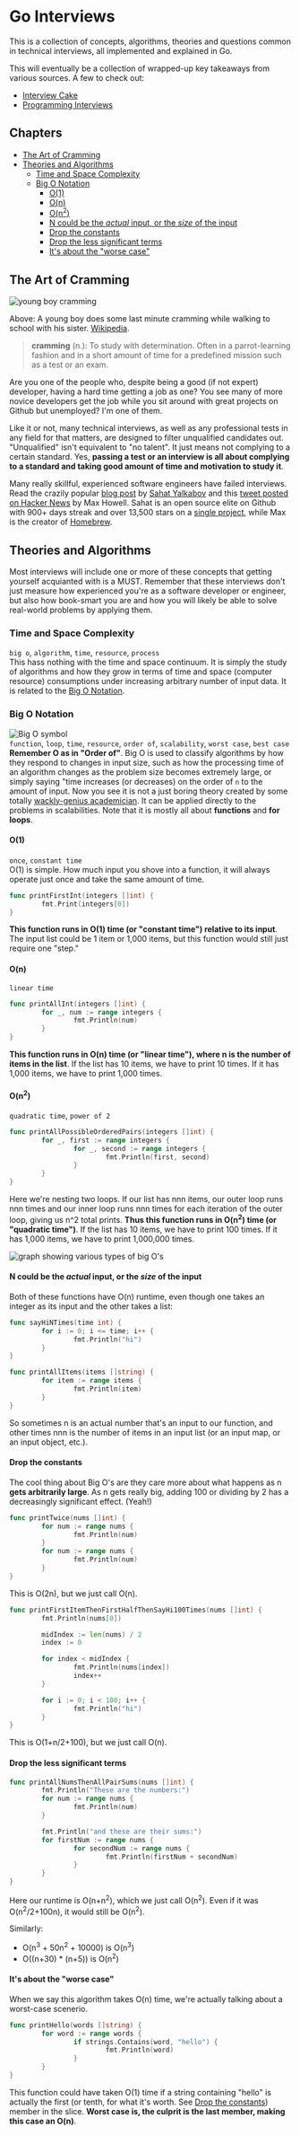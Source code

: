 Go Interviews
=============
This is a collection of concepts, algorithms, theories and questions common in technical interviews, all implemented and explained in Go.

This will eventually be a collection of wrapped-up key takeaways from various sources. A few to check out:
+ [Interview Cake](https://www.interviewcake.com)
+ [Programming Interviews](http://www.programmerinterview.com/)

Chapters
--------
+ [The Art of Cramming](#the-art-of-cramming)
+ [Theories and Algorithms](#theories-and-algorithms)
    + [Time and Space Complexity](#time-and-space-complexity)
    + [Big O Notation](#big-o-notation)
        + [O(1)](#o1)
        + [O(n)](#on)
        + [O(n<sup>2</sup>)](#on2)
        + [N could be the *actual* input, or the *size* of the input](#n-could-be-the-actual-input-or-the-size-of-the-input)
        + [Drop the constants](#drop-the-constants)
        + [Drop the less significant terms](#drop-the-less-significant-terms)
        + [It's about the "worse case"](#its-about-the-worse-case)

The Art of Cramming
-------------------
![young boy cramming](https://upload.wikimedia.org/wikipedia/commons/2/21/Cramming.jpg)

Above: A young boy does some last minute cramming while walking to school with his sister. [Wikipedia](https://en.wikipedia.org/wiki/Cramming_%28education%29).
> **cramming** (n.): To study with determination. Often in a parrot-learning fashion and in a short amount of time for a predefined mission such as a test or an exam.   

Are you one of the people who, despite being a good (if not expert) developer, having a hard time getting a job as one? You see many of more novice developers get the job while you sit around with great projects on Github but unemployed? I'm one of them.

Like it or not, many technical interviews, as well as any professional tests in any field for that matters, are designed to filter unqualified candidates out. "Unqualified" isn't equivalent to "no talent". It just means not complying to a certain standard. Yes, **passing a test or an interview is all about complying to a standard and taking good amount of time and motivation to study it**.

Many really skillful, experienced software engineers have failed interviews. Read the crazily popular [blog post](https://medium.com/@evnowandforever/f-you-i-quit-hiring-is-broken-bb8f3a48d324#.yo13elu7f) by [Sahat Yalkabov](https://github.com/sahat) and this [tweet posted on Hacker News](https://news.ycombinator.com/item?id=9695102) by Max Howell. Sahat is an open source elite on Github with 900+ days streak and over 13,500 stars on a [single project](https://github.com/sahat/hackathon-starter), while Max is the creator of [Homebrew](http://brew.sh/).

Theories and Algorithms
-----------------------
Most interviews will include one or more of these concepts that getting yourself acquianted with is a MUST. Remember that these interviews don't just measure how experienced you're as a software developer or engineer, but also how book-smart you are and how you will likely be able to solve real-world problems by applying them.

### Time and Space Complexity
`big o`, `algorithm`, `time`, `resource`, `process`    
This hass nothing with the time and space continuum. It is simply the study of algorithms and how they grow in terms of time and space (computer resource) consumptions under increasing arbitrary number of input data. It is related to the [Big O Notation](#big-o-notation).

### Big O Notation
![Big O symbol](https://upload.wikimedia.org/wikipedia/commons/thumb/a/a5/Big-o-approx-logo.png/80px-Big-o-approx-logo.png)    
`function`, `loop`, `time`, `resource`, `order of`, `scalability`, `worst case`, `best case`
**Remember O as in "Order of"**. Big O is used to classify algorithms by how they respond to changes in input size, such as how the processing time of an algorithm changes as the problem size becomes extremely large, or simply saying "time increases (or decreases) on the order of `n` to the amount of input. Now you see it is not a just boring theory created by some totally [wackly-genius academician](https://en.wikipedia.org/wiki/Edmund_Landau). It can be applied directly to the problems in scalabilities.
Note that it is mostly all about **functions** and **for loops**.

#### O(1)
`once`, `constant time`   
O(1) is simple. How much input you shove into a function, it will always operate just once and take the same amount of time.

```go
func printFirstInt(integers []int) {
        fmt.Print(integers[0])
}
```
**This function runs in O(1) time (or "constant time") relative to its input**. The input list could be 1 item or 1,000 items, but this function would still just require one "step."

#### O(n)
`linear time`  

```go
func printAllInt(integers []int) {
        for _, num := range integers {        
                fmt.Println(num)
        }
}
```
**This function runs in O(n) time (or "linear time"), where n is the number of items in the list**. If the list has 10 items, we have to print 10 times. If it has 1,000 items, we have to print 1,000 times.

#### O(n<sup>2</sup>)
`quadratic time`, `power of 2`  

```go
func printAllPossibleOrderedPairs(integers []int) {
        for _, first := range integers {        
                for _, second := range integers {
                        fmt.Println(first, second)
                }
        }
}
```

Here we're nesting two loops. If our list has nnn items, our outer loop runs nnn times and our inner loop runs nnn times for each iteration of the outer loop, giving us n^2 total prints. **Thus this function runs in O(n<sup>2</sup>) time (or "quadratic time")**. If the list has 10 items, we have to print 100 times. If it has 1,000 items, we have to print 1,000,000 times.

![graph showing various types of big O's](http://static1.squarespace.com/static/514fbc34e4b0123f55d5a024/t/54ff5ebce4b0dee69e7d0a5f/1426022077515/)

#### N could be the *actual* input, or the *size* of the input
Both of these functions have O(n) runtime, even though one takes an integer as its input and the other takes a list:

```go
func sayHiNTimes(time int) {
        for i := 0; i <= time; i++ {
                fmt.Println("hi")
        }
}

func printAllItems(items []string) {
        for item := range items {
                fmt.Println(item)
        }
}
```

So sometimes n is an actual number that's an input to our function, and other times nnn is the number of items in an input list (or an input map, or an input object, etc.).

#### Drop the constants
The cool thing about Big O's are they care more about what happens as n **gets arbitrarily large**. As n gets really big, adding 100 or dividing by 2 has a decreasingly significant effect. (Yeah!)

```go
func printTwice(nums []int) {
        for num := range nums {
                fmt.Println(num)
        }   
        for num := range nums {
                fmt.Println(num)
        }
}
```
This is O(2n), but we just call O(n).

```go
func printFirstItemThenFirstHalfThenSayHi100Times(nums []int) {
        fmt.Println(nums[0])

        midIndex := len(nums) / 2
        index := 0

        for index < midIndex {
                fmt.Println(nums[index])
                index++
        }

        for i := 0; i < 100; i++ {
                fmt.Println("hi")
        }
}
```

This is O(1+n/2+100), but we just call O(n).

#### Drop the less significant terms

```go
func printAllNumsThenAllPairSums(nums []int) {
        fmt.Println("These are the numbers:")
        for num := range nums {
                fmt.Println(num)
        }

        fmt.Println("and these are their sums:")
        for firstNum := range nums {
                for secondNum := range nums {
                        fmt.Println(firstNum + secondNum)
                }
        }
}
```
Here our runtime is O(n+n<sup>2</sup>), which we just call O(n<sup>2</sup>). Even if it was O(n<sup>2</sup>/2+100n), it would still be O(n<sup>2</sup>).

Similarly:
+ O(n<sup>3</sup> + 50n<sup>2</sup> + 10000) is O(n<sup>3</sup>)
+ O((n+30) * (n+5)) is O(n<sup>2</sup>)



#### It's about the "worse case"
When we say this algorithm takes O(n) time, we're actually talking about a worst-case scenerio.

```go
func printHello(words []string) {
        for word := range words {
                if strings.Contains(word, "hello") {
                        fmt.Println(word)
                }
        }
}
```

This function could have taken O(1) time if a string containing "hello" is actually the first (or tenth, for what it's worth. See [Drop the constants](#drop-the-constants)) member in the slice. **Worst case is, the culprit is the last member, making this case an O(n)**.
